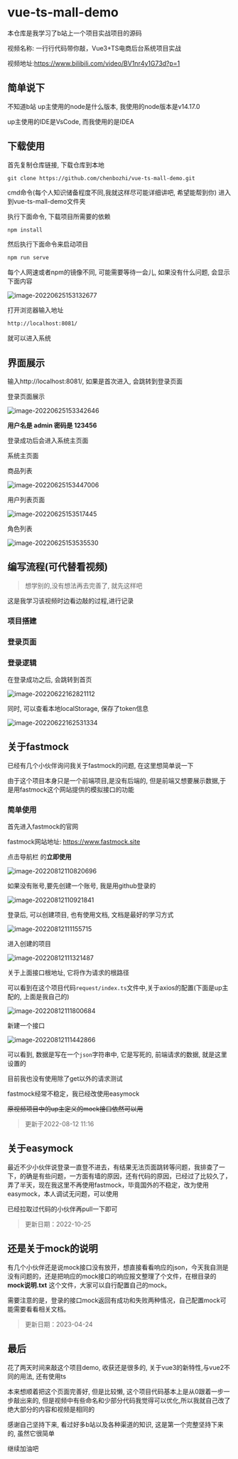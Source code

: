 # vue-ts-mall-demo

本仓库是我学习了b站上一个项目实战项目的源码

视频名称: 一行行代码带你敲，Vue3+TS电商后台系统项目实战

视频地址:https://www.bilibili.com/video/BV1nr4y1G73d?p=1 

## 简单说下

不知道b站 up主使用的node是什么版本, 我使用的node版本是v14.17.0

up主使用的IDE是VsCode, 而我使用的是IDEA

## 下载使用

首先复制仓库链接, 下载仓库到本地

```xml
git clone https://github.com/chenbozhi/vue-ts-mall-demo.git
```

cmd命令(每个人知识储备程度不同,我就这样尽可能详细讲吧, 希望能帮到你) 进入到vue-ts-mall-demo文件夹

执行下面命令, 下载项目所需要的依赖

```
npm install
```

然后执行下面命令来启动项目

```xml
npm run serve
```

每个人网速或者npm的镜像不同, 可能需要等待一会儿, 如果没有什么问题, 会显示下面内容

![image-20220625153132677](https://firstbucket-1300448090.cos.ap-chengdu.myqcloud.com/cbz_book_images/image-20220625153132677.png)

打开浏览器输入地址

```xml
http://localhost:8081/
```

就可以进入系统

## 界面展示

输入http://localhost:8081/, 如果是首次进入, 会跳转到登录页面

登录页面展示

![image-20220625153342646](https://firstbucket-1300448090.cos.ap-chengdu.myqcloud.com/cbz_book_images/image-20220625153342646.png)

**用户名是 admin  密码是 123456**

登录成功后会进入系统主页面

系统主页面

商品列表

![image-20220625153447006](https://firstbucket-1300448090.cos.ap-chengdu.myqcloud.com/cbz_book_images/image-20220625153447006.png)

用户列表页面

![image-20220625153517445](https://firstbucket-1300448090.cos.ap-chengdu.myqcloud.com/cbz_book_images/image-20220625153517445.png)

角色列表

![image-20220625153535530](https://firstbucket-1300448090.cos.ap-chengdu.myqcloud.com/cbz_book_images/image-20220625153535530.png)

## 编写流程(可代替看视频)

> 想学别的,没有想法再去完善了, 就先这样吧

这是我学习该视频时边看边敲的过程,进行记录

### 项目搭建

### 登录页面

### 登录逻辑

在登录成功之后, 会跳转到首页

![image-20220622162821112](https://firstbucket-1300448090.cos.ap-chengdu.myqcloud.com/cbz_book_images/image-20220622162821112.png)

同时, 可以查看本地localStorage, 保存了token信息

![image-20220622162531334](https://firstbucket-1300448090.cos.ap-chengdu.myqcloud.com/cbz_book_images/image-20220622162531334.png)

## 关于fastmock

已经有几个小伙伴询问我关于fastmock的问题, 在这里想简单说一下

由于这个项目本身只是一个前端项目,是没有后端的, 但是前端又想要展示数据,于是用fastmock这个网站提供的模拟接口的功能

### 简单使用

首先进入fastmock的官网

fastmock网站地址: https://www.fastmock.site

点击导航栏 的**立即使用**

![image-20220812110820696](https://firstbucket-1300448090.cos.ap-chengdu.myqcloud.com//cbz_book_imagesimage-20220812110820696.png)

如果没有账号,要先创建一个账号, 我是用github登录的



![image-20220812110921841](https://firstbucket-1300448090.cos.ap-chengdu.myqcloud.com//cbz_book_imagesimage-20220812110921841.png)

登录后, 可以创建项目, 也有使用文档, 文档是最好的学习方式

![image-20220812111155715](https://firstbucket-1300448090.cos.ap-chengdu.myqcloud.com//cbz_book_imagesimage-20220812111155715.png)



进入创建的项目



![image-20220812111321487](https://firstbucket-1300448090.cos.ap-chengdu.myqcloud.com//cbz_book_imagesimage-20220812111321487.png)



关于上面接口根地址, 它将作为请求的根路径

可以看到在这个项目代码`request/index.ts`文件中,关于axios的配置(下面是up主配的, 上面是我自己的)

![image-20220812111800684](https://firstbucket-1300448090.cos.ap-chengdu.myqcloud.com//cbz_book_imagesimage-20220812111800684.png)



新建一个接口



![image-20220812111442866](https://firstbucket-1300448090.cos.ap-chengdu.myqcloud.com//cbz_book_imagesimage-20220812111442866.png)



可以看到, 数据是写在一个`json`字符串中, 它是写死的, 前端请求的数据, 就是这里设置的



目前我也没有使用除了get以外的请求测试

fastmock经常不稳定，我已经改使用easymock

~~原视频项目中的up主定义的mock接口依然可以用~~



> 更新于2022-08-12 11:16

## 关于easymock

最近不少小伙伴说登录一直登不进去，有结果无法页面跳转等问题，我排查了一下，的确是有些问题，一方面有墙的原因，还有代码的原因，已经过了比较久了，弄了半天，现在我这里不再使用fastmock，毕竟国外的不稳定，改为使用easymock，本人调试无问题，可以使用

已经拉取过代码的小伙伴再pull一下即可

> 更新日期：2022-10-25

## 还是关于mock的说明

有几个小伙伴还是说mock接口没有放开，想直接看看响应的json，今天我自测是没有问题的，还是把响应的mock接口的响应报文整理了个文件，在根目录的 **mock说明.txt** 这个文件，大家可以自行配置自己的mock。

需要注意的是，登录的接口mock返回有成功和失败两种情况，自己配置mock可能需要看看相关文档。

> 更新日期：2023-04-24

## 最后

花了两天时间来敲这个项目demo, 收获还是很多的, 关于vue3的新特性,与vue2不同的用法, 还有使用ts

本来想顺着把这个页面完善好, 但是比较懒, 这个项目代码基本上是从0跟着一步一步敲出来的, 但是视频中有些命名和少部分代码我觉得可以优化,所以我就自己改了
绝大部分的内容和视频是相同的


感谢自己坚持下来, 看过好多b站以及各种渠道的知识, 这是第一个完整坚持下来的, 虽然它很简单

继续加油吧
